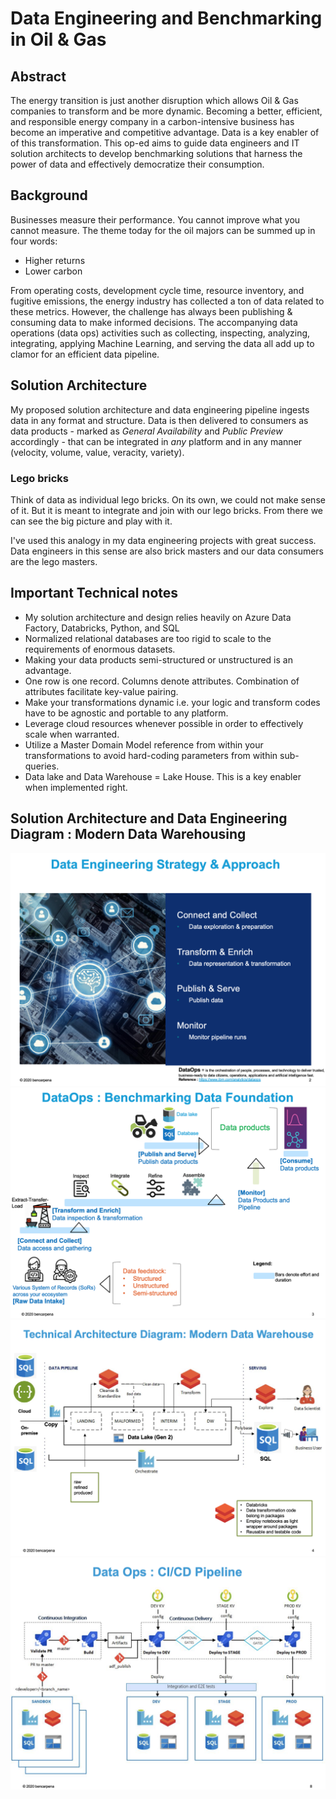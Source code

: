 # Data Engineering and Benchmarking in Oil & Gas

## Abstract
The energy transition is just another disruption which allows Oil & Gas companies to transform and be more dynamic. Becoming a better, efficient, and responsible energy company in a carbon-intensive business has become an imperative and competitive advantage. Data is a key enabler of of this transformation. This op-ed aims to guide data engineers and IT solution architects to develop benchmarking solutions that harness the power of data and effectively democratize their consumption.

## Background
Businesses measure their performance. You cannot improve what you cannot measure. The theme today for the oil majors can be summed up in four words:
- Higher returns
- Lower carbon

From operating costs, development cycle time, resource inventory, and fugitive emissions, the energy industry has collected a ton of data related to these metrics. However, the challenge has always been publishing & consuming data to make informed decisions. The accompanying data operations (data ops) activities such as collecting, inspecting, analyzing, integrating, applying Machine Learning, and serving the data all add up to clamor for an efficient data pipeline. 

## Solution Architecture
My proposed solution architecture and data engineering pipeline ingests data in any format and structure. Data is then delivered to consumers as data products - marked as *General Availability* and *Public Preview* accordingly - that can be integrated in *any* platform and in any manner (velocity, volume, value, veracity, variety).

### Lego bricks
Think of data as individual lego bricks. On its own, we could not make sense of it. But it is meant to integrate and join with our lego bricks. From there we can see the big picture and play with it.

I've used this analogy in my data engineering projects with great success. Data engineers in this sense are also brick masters and our data consumers are the lego masters. 


## Important Technical notes
- My solution architecture and design relies heavily on Azure Data Factory, Databricks, Python, and SQL
- Normalized relational databases are too rigid to scale to the requirements of enormous datasets.
- Making your data products semi-structured or unstructured is an advantage.
- One row is one record. Columns denote attributes. Combination of attributes facilitate key-value pairing.
- Make your transformations dynamic i.e. your logic and transform codes have to be agnostic and portable to any platform.
- Leverage cloud resources whenever possible in order to effectively scale when warranted.
- Utilize a Master Domain Model reference from within your transformations to avoid hard-coding parameters from within sub-queries.
- Data lake and Data Warehouse = Lake House. This is a key enabler when implemented right.


## Solution Architecture and Data Engineering Diagram : Modern Data Warehousing
![Strategy and Approach](https://github.com/bencarpena/dataengineering/blob/main/.attachments/strategy-approach.png)
![Solution Architecture and Data Pipeline](https://github.com/bencarpena/dataengineering/blob/main/.attachments/modern-data-warehouse-dataops.png)
![Technical Component Diagram](https://github.com/bencarpena/dataengineering/blob/main/.attachments/tech_diagram.png)
![CI/CD Pipeline](https://github.com/bencarpena/dataengineering/blob/main/.attachments/dataops_cicd.png)

